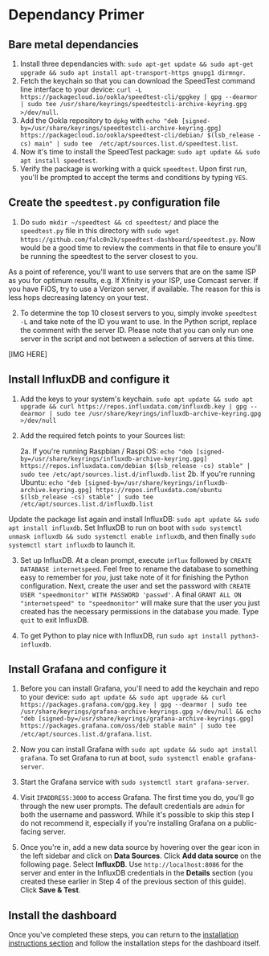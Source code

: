 # Dependancy Primer

## Bare metal dependancies

1. Install three dependancies with: `sudo apt-get update && sudo apt-get upgrade && sudo apt install apt-transport-https gnupg1 dirmngr`.
2. Fetch the keychain so that you can download the SpeedTest command line interface to your device: `curl -L https://packagecloud.io/ookla/speedtest-cli/gpgkey | gpg --dearmor | sudo tee /usr/share/keyrings/speedtestcli-archive-keyring.gpg >/dev/null`.
3. Add the Ookla repository to `dpkg` with `echo "deb [signed-by=/usr/share/keyrings/speedtestcli-archive-keyring.gpg] https://packagecloud.io/ookla/speedtest-cli/debian/ $(lsb_release -cs) main" | sudo tee  /etc/apt/sources.list.d/speedtest.list`.
4. Now it's time to install the SpeedTest package: `sudo apt update && sudo apt install speedtest`.
5. Verify the package is working with a quick `speedtest`. Upon first run, you'll be prompted to accept the terms and conditions by typing `YES`.

## Create the `speedtest.py` configuration file

1. Do `sudo mkdir ~/speedtest && cd speedtest/` and place the `speedtest.py` file in this directory with `sudo wget https://github.com/falc0n2k/speedtest-dashboard/speedtest.py`. Now would be a good time to review the comments in that file to ensure you'll be running the speedtest to the server closest to you. 

As a point of reference, you'll want to use servers that are on the same ISP as you for optimum results, e.g. If Xfinity is your ISP, use Comcast server. If you have FiOS, try to use a Verizon server, if available. The reason for this is less hops decreasing latency on your test.

2. To determine the top 10 closest servers to you, simply invoke `speedtest -L` and take note of the ID you want to use. In the Python script, replace the comment with the server ID. Please note that you can only run one server in the script and not between a selection of servers at this time.

[IMG HERE]

## Install InfluxDB and configure it

1. Add the keys to your system's keychain. `sudo apt update && sudo apt upgrade && curl https://repos.influxdata.com/influxdb.key | gpg --dearmor | sudo tee /usr/share/keyrings/influxdb-archive-keyring.gpg >/dev/null`

2. Add the required fetch points to your Sources list:

    2a. If you're running Raspbian / Raspi OS: `echo "deb [signed-by=/usr/share/keyrings/influxdb-archive-keyring.gpg] https://repos.influxdata.com/debian $(lsb_release -cs) stable" | sudo tee /etc/apt/sources.list.d/influxdb.list`
    2b. If you're running Ubuntu: `echo "deb [signed-by=/usr/share/keyrings/influxdb-archive.keyring.gpg] https://repos.influxdata.com/ubuntu $(lsb_release -cs) stable" | sudo tee /etc/apt/sources.list.d/influxdb.list`

Update the package list again and install InfluxDB: `sudo apt update && sudo apt install influxdb`. Set InfluxDB to run on boot with `sudo systemctl unmask influxdb && sudo systemctl enable influxdb`, and then finally `sudo systemctl start influxdb` to launch it.

3. Set up InfluxDB. At a clean prompt, execute `influx` followed by `CREATE DATABASE internetspeed`. Feel free to rename the database to something easy to remember for *you*, just take note of it for finishing the Python configuration. Next, create the user and set the password with `CREATE USER "speedmonitor" WITH PASSWORD 'passwd'`. A final `GRANT ALL ON "internetspeed" to "speedmonitor"` will make sure that the user you just created has the necessary permissions in the database you made. Type `quit` to exit InfluxDB.

4. To get Python to play nice with InfluxDB, run `sudo apt install python3-influxdb`.

## Install Grafana and configure it

1. Before you can install Grafana, you'll need to add the keychain and repo to your device: `sudo apt update && sudo apt upgrade && curl https://packages.grafana.com/gpg.key | gpg --dearmor | sudo tee /usr/share/keyrings/grafana-archive-keyrings.gpg >/dev/null && echo "deb [signed-by=/usr/share/keyrings/grafana-archive-keyrings.gpg] https://packages.grafana.com/oss/deb stable main" | sudo tee /etc/apt/sources.list.d/grafana.list`.

2. Now you can install Grafana with `sudo apt update && sudo apt install grafana`. To set Grafana to run at boot, `sudo systemctl enable grafana-server`.

3. Start the Grafana service with `sudo systemctl start grafana-server`. 

4. Visit `IPADDRESS:3000` to access Grafana. The first time you do, you'll go through the new user prompts. The default credentials are `admin` for both the username and password. While it's possible to skip this step I do not recommend it, especially if you're installing Grafana on a public-facing server.

5. Once you're in, add a new data source by hovering over the gear icon in the left sidebar and click on **Data Sources**. Click **Add data source** on the following page. Select **InfluxDB**. Use `http://localhost:8086` for the server and enter in the InfluxDB credentials in the **Details** section (you created these earlier in Step 4 of the previous section of this guide). Click **Save & Test**.

## Install the dashboard

Once you've completed these steps, you can return to the [installation instructions section](readme.md#Installation) and follow the installation steps for the dashboard itself.